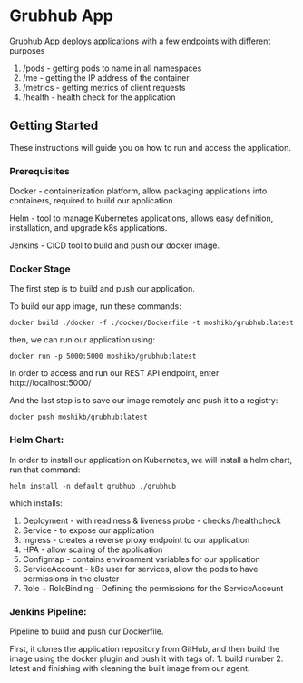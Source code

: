 # Grubhub App
Grubhub App deploys applications with a few endpoints with different purposes
1. /pods - getting pods to name in all namespaces
2. /me - getting the IP address of the container
3. /metrics - getting metrics of client requests
4. /health - health check for the application

## Getting Started
These instructions will guide you on how to run and access the application.

### Prerequisites
Docker - containerization platform, allow packaging applications into containers, required to build our application.

Helm - tool to manage Kubernetes applications, allows easy definition, installation, and upgrade k8s applications.

Jenkins - CICD tool to build and push our docker image.

### Docker Stage
The first step is to build and push our application.

To build our app image, run these commands:

    docker build ./docker -f ./docker/Dockerfile -t moshikb/grubhub:latest

then, we can run our application using:

    docker run -p 5000:5000 moshikb/grubhub:latest

In order to access and run our REST API endpoint, enter http://localhost:5000/<endpoint here>

And the last step is to save our image remotely and push it to a registry:

    docker push moshikb/grubhub:latest

### Helm Chart:
In order to install our application on Kubernetes, we will install a helm chart, run that command: 

    helm install -n default grubhub ./grubhub

which installs:
1. Deployment - with readiness & liveness probe - checks /healthcheck
2. Service - to expose our application
3. Ingress - creates a reverse proxy endpoint to our application
4. HPA - allow scaling of the application
5. Configmap - contains environment variables for our application
6. ServiceAccount - k8s user for services, allow the pods to have permissions in the cluster
7. Role + RoleBinding - Defining the permissions for the ServiceAccount

### Jenkins Pipeline:
Pipeline to build and push our Dockerfile.

First, it clones the application repository from GitHub,
and then build the image using the docker plugin and push it with tags of:
    1. build number
    2. latest
and finishing with cleaning the built image from our agent.

